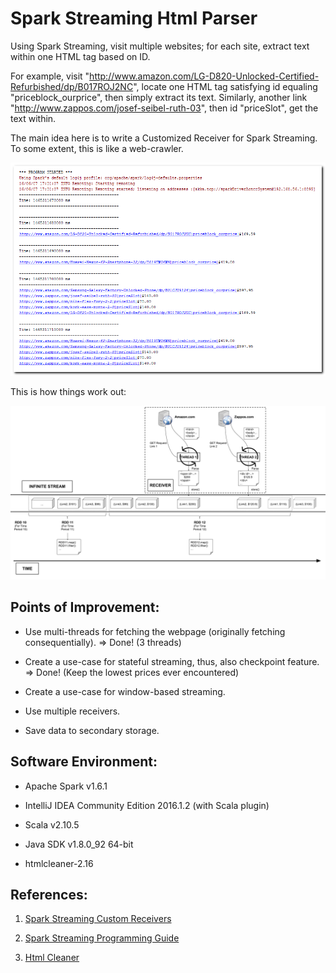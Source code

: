 # Spark Streaming Html Parser
Using Spark Streaming, visit multiple websites; for each site, extract text within one HTML tag based on ID.

For example, visit "http://www.amazon.com/LG-D820-Unlocked-Certified-Refurbished/dp/B017ROJ2NC", locate one HTML tag satisfying id equaling "priceblock_ourprice", then simply extract its text. Similarly, another link "http://www.zappos.com/josef-seibel-ruth-03", then id "priceSlot", get the text within.

The main idea here is to write a Customized Receiver for Spark Streaming. To some extent, this is like a web-crawler.

![Result](runresultscreen.png)

This is how things work out:

![Stream Creation](SparkStreamingDataStream.png)

## Points of Improvement:

* Use multi-threads for fetching the webpage (originally fetching consequentially). => Done! (3 threads)

* Create a use-case for stateful streaming, thus, also checkpoint feature. => Done! (Keep the lowest prices ever encountered)

* Create a use-case for window-based streaming.

* Use multiple receivers.

* Save data to secondary storage.

## Software Environment:

* Apache Spark v1.6.1

* IntelliJ IDEA Community Edition 2016.1.2 (with Scala plugin)

* Scala v2.10.5

* Java SDK v1.8.0_92 64-bit

* htmlcleaner-2.16

## References:

1. [Spark Streaming Custom Receivers](http://spark.apache.org/docs/latest/streaming-custom-receivers.html)

2. [Spark Streaming Programming Guide](http://spark.apache.org/docs/latest/streaming-programming-guide.html)

3. [Html Cleaner](http://htmlcleaner.sourceforge.net)
